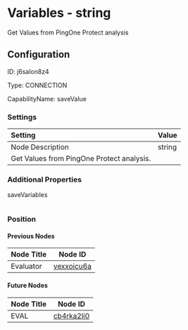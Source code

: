 # Variables - string 
Get Values from PingOne Protect analysis
## Configuration
ID:  j6salon8z4

Type: CONNECTION 

CapabilityName: saveValue

### Settings
| Setting | Value  |
| :------------------------ | ---------------------------------------- |
| Node Description | string 
Get Values from PingOne Protect analysis. | 





### Additional Properties
saveVariables
```
```





### Position

#### Previous Nodes
| Node Title | Node ID |
| :------------- | ------------ |
| Evaluator | [vexxoicu6a](./vexxoicu6a.md) | 
 
 #### Future Nodes
| Node Title | Node ID |
| :------------- | ------------ |
| EVAL |[cb4rka2li0](./cb4rka2li0.md) | 